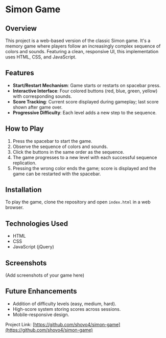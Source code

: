 # Simon Game

## Overview
This project is a web-based version of the classic Simon game. It's a memory game where players follow an increasingly complex sequence of colors and sounds. Featuring a clean, responsive UI, this implementation uses HTML, CSS, and JavaScript.

## Features
- **Start/Restart Mechanism**: Game starts or restarts on spacebar press.
- **Interactive Interface**: Four colored buttons (red, blue, green, yellow) with corresponding sounds.
- **Score Tracking**: Current score displayed during gameplay; last score shown after game over.
- **Progressive Difficulty**: Each level adds a new step to the sequence.

## How to Play
1. Press the spacebar to start the game.
2. Observe the sequence of colors and sounds.
3. Click the buttons in the same order as the sequence.
4. The game progresses to a new level with each successful sequence replication.
5. Pressing the wrong color ends the game; score is displayed and the game can be restarted with the spacebar.

## Installation
To play the game, clone the repository and open `index.html` in a web browser.


## Technologies Used
- HTML
- CSS
- JavaScript (jQuery)

## Screenshots
(Add screenshots of your game here)

## Future Enhancements
- Addition of difficulty levels (easy, medium, hard).
- High-score system storing scores across sessions.
- Mobile-responsive design.



Project Link: [https://github.com/shovo4/simon-game](https://github.com/shovo4/simon-game)

